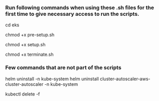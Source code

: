 ### Run following commands when using these .sh files for the first time to give necessary access to run the scripts.
cd eks

chmod +x pre-setup.sh

chmod +x setup.sh

chmod +x terminate.sh



### Few commands that are not part of the scripts

helm uninstall <release-name> -n kube-system
helm uninstall cluster-autoscaler-aws-cluster-autoscaler -n kube-system


kubectl delete -f <file-name>